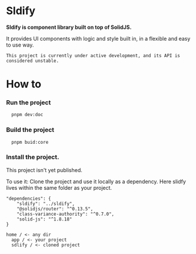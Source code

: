 # Sldify

**Sldify is component library built on top of SolidJS.**

It provides UI components with logic and style built in, in a flexible and easy to use way.

`This project is currently under active development, and its API is considered unstable.`

# How to 

### Run the project

```bash
  pnpm dev:doc
```

### Build the project

```bash
  pnpm buid:core
```

### Install the project.
This project isn't yet published.

To use it:
Clone the project and use it locally as a dependency.
Here slidfy lives within the same folder as your project.
```tsx
"dependencies": {
    "sldify": "../sldify", 
    "@solidjs/router": "^0.13.5",
    "class-variance-authority": "^0.7.0",
    "solid-js": "^1.8.18"
}
```

```
home / <- any dir
  app / <- your project
  sdlify / <- cloned project
```


